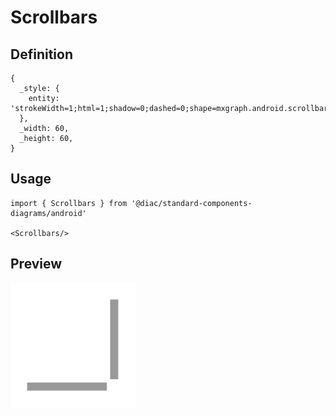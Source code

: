 # Scrollbars

## Definition

```
{
  _style: { 
    entity: 'strokeWidth=1;html=1;shadow=0;dashed=0;shape=mxgraph.android.scrollbars2;fillColor=#999999;strokeColor=none;',
  },
  _width: 60,
  _height: 60,
}
```

## Usage

```
import { Scrollbars } from '@diac/standard-components-diagrams/android'

<Scrollbars/>
```

## Preview

<img src="./scrollbars.png" width="200"/>
